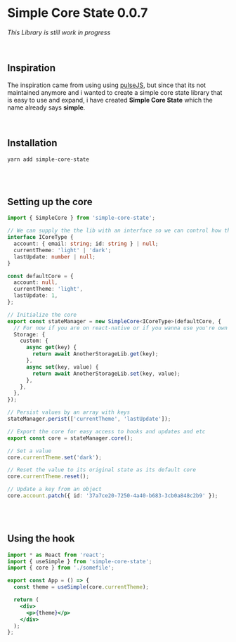 # Simple Core State 0.0.7
_This Library is still work in progress_

<br>

## **Inspiration**
The inspiration came from using using [pulseJS](https://github.com/pulse-framework/pulse), but since that its not maintained anymore and i wanted to create a simple core state library that is easy to use and expand, i have created **Simple Core State** which the name already says __simple__.



<br>

## **Installation**
```
yarn add simple-core-state
```
<br>
<br>

## **Setting up the core**

```ts
import { SimpleCore } from 'simple-core-state';

// We can supply the the lib with an interface so we can control how the data can be handled
interface ICoreType {
  account: { email: string; id: string } | null;
  currentTheme: 'light' | 'dark';
  lastUpdate: number | null;
}

const defaultCore = {
  account: null,
  currentTheme: 'light',
  lastUpdate: 1,
};

// Initialize the core
export const stateManager = new SimpleCore<ICoreType>(defaultCore, {
  // For now if you are on react-native or if you wanna use you're own storage Library, than you can implement by passing the custom storage object with a get and set function
  Storage: {
    custom: {
      async get(key) {
        return await AnotherStorageLib.get(key);
      },
      async set(key, value) {
        return await AnotherStorageLib.set(key, value);
      },
    },
  },
});

// Persist values by an array with keys
stateManager.perist(['currentTheme', 'lastUpdate']);

// Export the core for easy access to hooks and updates and etc
export const core = stateManager.core();

// Set a value
core.currentTheme.set('dark');

// Reset the value to its original state as its default core
core.currentTheme.reset();

// Update a key from an object
core.account.patch({ id: '37a7ce20-7250-4a40-b683-3cb0a848c2b9' });
```

<br>
<br>

## **Using the hook**

```jsx
import * as React from 'react';
import { useSimple } from 'simple-core-state';
import { core } from './somefile';

export const App = () => {
  const theme = useSimple(core.currentTheme);

  return (
    <div>
      <p>{theme}</p>
    </div>
  );
};
```
